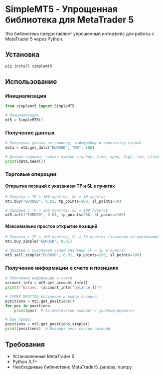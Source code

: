 # SimpleMT5 - Упрощенная библиотека для MetaTrader 5

Эта библиотека предоставляет упрощенный интерфейс для работы с MetaTrader 5 через Python.

## Установка

```bash
pip install simplemt5
```

## Использование

### Инициализация

```python
from simplemt5 import SimpleMT5

# Инициализация
mt5 = SimpleMT5()
```

### Получение данных

```python
# Получение данных по символу, таймфрейму и количеству свечей
data = mt5.get_data("EURUSD", "M5", 100)

# Данные содержат только нужные столбцы: time, open, high, low, close
print(data.head())
```

### Торговые операции

#### Открытие позиций с указанием TP и SL в пунктах

```python
# Покупка с TP = 100 пунктов, SL = 50 пунктов
mt5.buy("EURUSD", 0.01, tp_points=100, sl_points=50)

# Продажа с TP = 200 пунктов, SL = 100 пунктов
mt5.sell("EURUSD", 0.01, tp_points=200, sl_points=100)
```

#### Максимально простое открытие позиций

```python
# Покупка с TP = 100 пунктов, SL = 50 пунктов (значения по умолчанию)
mt5.buy_simple("EURUSD", 0.01)

# Продажа с указанием своих значений TP и SL в пунктах
mt5.sell_simple("EURUSD", 0.01, tp_points=200, sl_points=100)
```

### Получение информации о счете и позициях

```python
# Получение информации о счете
account_info = mt5.get_account_info()
print(f"Баланс: {account_info['balance']}")

# СУПЕР ПРОСТОЕ получение и вывод позиций
positions = mt5.get_positions()
for pos in positions:
    print(pos)  # Автоматически выводит в удобном формате!

# Еще проще:
positions = mt5.get_positions_simple()
print(positions)  # Выводит весь список позиций
```

## Требования

- Установленный MetaTrader 5
- Python 3.7+
- Необходимые библиотеки: MetaTrader5, pandas, numpy 